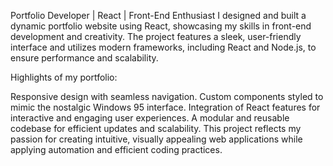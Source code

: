 Portfolio Developer | React | Front-End Enthusiast
I designed and built a dynamic portfolio website using React, showcasing my skills in front-end development and creativity. The project features a sleek, user-friendly interface and utilizes modern frameworks, including React and Node.js, to ensure performance and scalability.

Highlights of my portfolio:

Responsive design with seamless navigation.
Custom components styled to mimic the nostalgic Windows 95 interface.
Integration of React features for interactive and engaging user experiences.
A modular and reusable codebase for efficient updates and scalability.
This project reflects my passion for creating intuitive, visually appealing web applications while applying automation and efficient coding practices.
